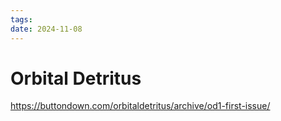 ```yaml
---
tags: 
date: 2024-11-08
---
```

# Orbital Detritus

https://buttondown.com/orbitaldetritus/archive/od1-first-issue/